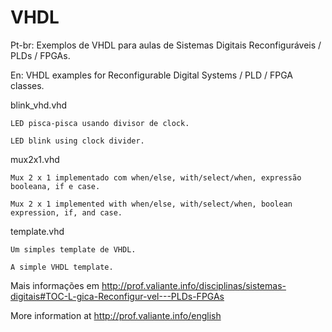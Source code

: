 # VHDL
Pt-br:  Exemplos de VHDL para aulas de Sistemas Digitais Reconfiguráveis / PLDs / FPGAs.

En:     VHDL examples for Reconfigurable Digital Systems / PLD / FPGA classes.


blink_vhd.vhd

	LED pisca-pisca usando divisor de clock.
  
  	LED blink using clock divider.


mux2x1.vhd
	
	Mux 2 x 1 implementado com when/else, with/select/when, expressão booleana, if e case.
	
	Mux 2 x 1 implemented with when/else, with/select/when, boolean expression, if, and case.
	
template.vhd

	Um simples template de VHDL.
	
	A simple VHDL template.


Mais informações em http://prof.valiante.info/disciplinas/sistemas-digitais#TOC-L-gica-Reconfigur-vel---PLDs-FPGAs

More information at http://prof.valiante.info/english

